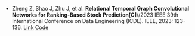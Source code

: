 * Zheng Z, Shao J, Zhu J, et al. <b>Relational Temporal Graph Convolutional Networks for Ranking-Based Stock Prediction[C]</b>//2023 IEEE 39th International Conference on Data Engineering (ICDE). IEEE, 2023: 123-136. [Link](https://ieeexplore.ieee.org/abstract/document/10184655/) [Code](https://github.com/zhengzetao/RTGCN)
